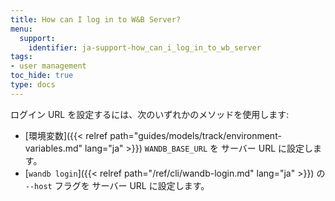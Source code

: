 ```yaml
---
title: How can I log in to W&B Server?
menu:
  support:
    identifier: ja-support-how_can_i_log_in_to_wb_server
tags:
- user management
toc_hide: true
type: docs
---
```


ログイン URL を設定するには、次のいずれかのメソッドを使用します:

- [環境変数]({{< relref path="guides/models/track/environment-variables.md" lang="ja" >}}) `WANDB_BASE_URL` を サーバー URL に設定します。
- [`wandb login`]({{< relref path="/ref/cli/wandb-login.md" lang="ja" >}}) の `--host` フラグを サーバー URL に設定します。